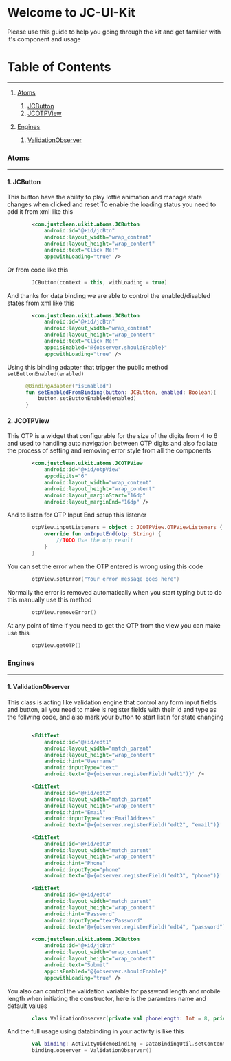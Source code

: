 # Welcome to JC-UI-Kit
Please use this guide to help you going through the kit and get familier with it's component and usage


# Table of Contents
---

1. [Atoms](#atoms)
    1. [JCButton](#button)
    2. [JCOTPView](#otp)

2. [Engines](#engines)
    1. [ValidationObserver](#validator)
    
<a name="atoms"></a>
### Atoms

------

<a name="button"></a>
#### 1. JCButton
This button have the ability to play lottie animation and manage state changes when clicked and reset
To enable the loading status you need to add it from xml like this 

```xml
        <com.justclean.uikit.atoms.JCButton
            android:id="@+id/jcBtn"
            android:layout_width="wrap_content"
            android:layout_height="wrap_content"
            android:text="Click Me!"
            app:withLoading="true" />
```
Or from code like this 
```kotlin
        JCButton(context = this, withLoading = true)
```
And thanks for data binding we are able to control the enabled/disabled states from xml like this
```xml
        <com.justclean.uikit.atoms.JCButton
            android:id="@+id/jcBtn"
            android:layout_width="wrap_content"
            android:layout_height="wrap_content"
            android:text="Click Me!"
            app:isEnabled="@{observer.shouldEnable}"
            app:withLoading="true" />
```
Using this binding adapter that trigger the public method `setButtonEnabled(enabled)`
```kotlin
      @BindingAdapter("isEnabled")
      fun setEnabledFromBinding(button: JCButton, enabled: Boolean){
          button.setButtonEnabled(enabled)
      }
```

<a name="otp"></a>
#### 2. JCOTPView
This OTP is a widget that configurable for the size of the digits from 4 to 6 and used to handling auto navigation between OTP digits and also facilate the process of setting and removing error style from all the components

```xml
        <com.justclean.uikit.atoms.JCOTPView
            android:id="@+id/otpView"
            app:digits="6"
            android:layout_width="wrap_content"
            android:layout_height="wrap_content"
            android:layout_marginStart="16dp"
            android:layout_marginEnd="16dp" />
```
And to listen for OTP Input End setup this listener 
```kotlin
        otpView.inputListeners = object : JCOTPView.OTPViewListeners {
            override fun onInputEnd(otp: String) {
                //TODO Use the otp result
            }
        }
```
You can set the error when the OTP entered is wrong using this code 
```kotlin
        otpView.setError("Your error message goes here")
```
Normally the error is removed automatically when you start typing but to do this manually use this method
```kotlin
        otpView.removeError()
```
At any point of time if you need to get the OTP from the view you can make use this
```kotlin
        otpView.getOTP()
```

<a name="engines"></a>
### Engines

------

<a name="validator"></a>
#### 1. ValidationObserver
This class is acting like validation engine that control any form input fields and button, all you need to make is register fields with their id and type as the follwing code, and also mark your button to start listin for state changing

```xml

        <EditText
            android:id="@+id/edt1"
            android:layout_width="match_parent"
            android:layout_height="wrap_content"
            android:hint="Username"
            android:inputType="text"
            android:text='@={observer.registerField("edt1")}' />

        <EditText
            android:id="@+id/edt2"
            android:layout_width="match_parent"
            android:layout_height="wrap_content"
            android:hint="Email"
            android:inputType="textEmailAddress"
            android:text='@={observer.registerField("edt2", "email")}' />

        <EditText
            android:id="@+id/edt3"
            android:layout_width="match_parent"
            android:layout_height="wrap_content"
            android:hint="Phone"
            android:inputType="phone"
            android:text='@={observer.registerField("edt3", "phone")}' />

        <EditText
            android:id="@+id/edt4"
            android:layout_width="match_parent"
            android:layout_height="wrap_content"
            android:hint="Password"
            android:inputType="textPassword"
            android:text='@={observer.registerField("edt4", "password")}' />

        <com.justclean.uikit.atoms.JCButton
            android:id="@+id/jcBtn"
            android:layout_width="wrap_content"
            android:layout_height="wrap_content"
            android:text="Submit"
            app:isEnabled="@{observer.shouldEnable}"
            app:withLoading="true" />

```

You also can control the validation variable for password length and mobile length when initiating the constructor, here is the paramters name and default values
```kotlin
        class ValidationObserver(private val phoneLength: Int = 8, private val passwordLength: Int = 6)
```

And the full usage using databinding in your activity is like this 
```kotlin
        val binding: ActivityUidemoBinding = DataBindingUtil.setContentView(this, R.layout.activity_uidemo)
        binding.observer = ValidationObserver()
```
